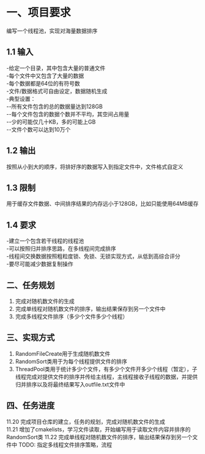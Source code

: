 # 一、项目要求  
编写一个线程池，实现对海量数据排序
## 1.1 输入  
-给定一个目录，其中包含大量的普通文件  
-每个文件中又包含了大量的数据  
-每个数据都是64位的有符号数  
-文件/数据格式可自由设定，数据随机生成  
-典型设置：  
--所有文件包含的总的数据量达到128GB  
--每个文件包含的数据个数并不平均，其空间占用量  
--少的可能仅几十KB，多的可能上GB  
--文件个数可以达到10万个  
## 1.2 输出  
按照从小到大的顺序，将排好序的数据写入到指定文件中，文件格式自定义
## 1.3 限制  
用于缓存文件数据、中间排序结果的内存远小于128GB，比如只能使用64MB缓存
## 1.4 要求
-建立一个包含若干线程的线程池  
-可以按照归并排序思路，在多线程间完成排序  
-线程间交换数据按照粗粒度锁、免锁、无锁实现方式，从低到高综合评分  
-要尽可能减少数据复制操作  

## 二、任务规划
1. 完成对随机数文件的生成  
2. 完成单线程对随机数文件的排序，输出结果保存到另一个文件中  
3. 完成多线程文件排序（多少个文件多少个线程）

## 三、实现方式
1. RandomFileCreate用于生成随机数文件
2. RandomSort类用于为每个线程提供文件的排序
3. ThreadPool类用于统计多少个文件，有多少个文件开多少个线程（暂定），子线程完成对提供文件的排序并传给主线程，主线程接收子线程的数据，并提供归并排序以及将最终结果写入outfile.txt文件中

## 四、任务进度
11.20 完成项目仓库的建立，任务的规划，完成对随机数文件的生成  
11.21 增加了cmakelists，学习文件读取，开始编写用于读取文件内容并排序的RandomSort类
11.22 完成单线程对随机数文件的排序，输出结果保存到另一个文件中
TODO:
指定多线程文件排序策略，流程
  
